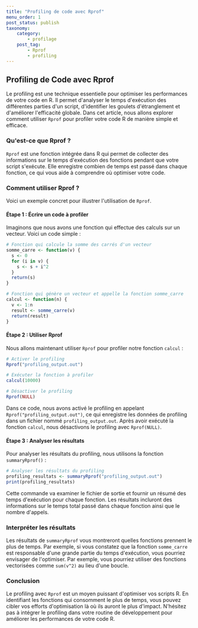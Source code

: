```yaml
---
title: "Profiling de code avec Rprof"
menu_order: 1
post_status: publish
taxonomy:
    category:
        - profilage
    post_tag:
        - Rprof
        - profiling
---
```


## Profiling de Code avec Rprof

Le profiling est une technique essentielle pour optimiser les performances de votre code en R. Il permet d'analyser le temps d'exécution des différentes parties d'un script, d'identifier les goulets d'étranglement et d'améliorer l'efficacité globale. Dans cet article, nous allons explorer comment utiliser `Rprof` pour profiler votre code R de manière simple et efficace.

### Qu'est-ce que Rprof ?

`Rprof` est une fonction intégrée dans R qui permet de collecter des informations sur le temps d'exécution des fonctions pendant que votre script s'exécute. Elle enregistre combien de temps est passé dans chaque fonction, ce qui vous aide à comprendre où optimiser votre code.

### Comment utiliser Rprof ?

Voici un exemple concret pour illustrer l'utilisation de `Rprof`.

#### Étape 1 : Écrire un code à profiler

Imaginons que nous avons une fonction qui effectue des calculs sur un vecteur. Voici un code simple :

```r
# Fonction qui calcule la somme des carrés d'un vecteur
somme_carre <- function(v) {
  s <- 0
  for (i in v) {
    s <- s + i^2
  }
  return(s)
}

# Fonction qui génère un vecteur et appelle la fonction somme_carre
calcul <- function(n) {
  v <- 1:n
  result <- somme_carre(v)
  return(result)
}
```

#### Étape 2 : Utiliser Rprof

Nous allons maintenant utiliser `Rprof` pour profiler notre fonction `calcul` :

```r
# Activer le profiling
Rprof("profiling_output.out")

# Exécuter la fonction à profiler
calcul(10000)

# Désactiver le profiling
Rprof(NULL)
```

Dans ce code, nous avons activé le profiling en appelant `Rprof("profiling_output.out")`, ce qui enregistre les données de profiling dans un fichier nommé `profiling_output.out`. Après avoir exécuté la fonction `calcul`, nous désactivons le profiling avec `Rprof(NULL)`.

#### Étape 3 : Analyser les résultats

Pour analyser les résultats du profiling, nous utilisons la fonction `summaryRprof()` :

```r
# Analyser les résultats du profiling
profiling_resultats <- summaryRprof("profiling_output.out")
print(profiling_resultats)
```

Cette commande va examiner le fichier de sortie et fournir un résumé des temps d'exécution pour chaque fonction. Les résultats incluront des informations sur le temps total passé dans chaque fonction ainsi que le nombre d'appels.

### Interpréter les résultats

Les résultats de `summaryRprof` vous montreront quelles fonctions prennent le plus de temps. Par exemple, si vous constatez que la fonction `somme_carre` est responsable d'une grande partie du temps d'exécution, vous pourriez envisager de l'optimiser. Par exemple, vous pourriez utiliser des fonctions vectorisées comme `sum(v^2)` au lieu d'une boucle.

### Conclusion

Le profiling avec `Rprof` est un moyen puissant d'optimiser vos scripts R. En identifiant les fonctions qui consomment le plus de temps, vous pouvez cibler vos efforts d'optimisation là où ils auront le plus d'impact. N'hésitez pas à intégrer le profiling dans votre routine de développement pour améliorer les performances de votre code R.

